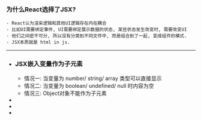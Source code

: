 ### 为什么React选择了JSX?
	- React认为渲染逻辑和其他UI逻辑存在内在耦合
	- 比如UI需要绑定事件, UI需要绑定展示数据的状态, 某些状态发生改变时, 需要改变UI
	- 他们之间密不可分, 所以没有分类到不同文件中, 而是组合到了一起, 变成组件的模式.
	- JSX本质就是 html in js.
- ---
- ### JSX嵌入变量作为子元素
	- 情况一: 当变量为 number/ string/ array 类型可以直接显示
	- 情况二: 当变量为 boolean/ undefined/ null 时内容为空
	- 情况三: Object对象不能作为子元素
-
-
-